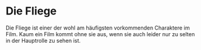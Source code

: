 # Die Fliege

Die Fliege ist einer der wohl am häufigsten vorkommenden Charaktere im Film. Kaum ein Film kommt ohne sie aus, wenn sie auch leider nur zu selten in der Hauptrolle zu sehen ist.
